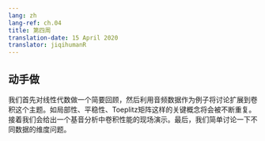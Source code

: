 ```yaml
---
lang: zh
lang-ref: ch.04
title: 第四周
translation-date: 15 April 2020
translator: jiqihumanR
---
```



## 动手做

我们首先对线性代数做一个简要回顾，然后利用音频数据作为例子将讨论扩展到卷积这个主题。如局部性、平稳性、Toeplitz矩阵这样的关键概念将会被不断重复。接着我们会给出一个基音分析中卷积性能的现场演示。最后，我们简单讨论一下不同数据的维度问题。
